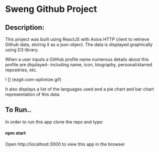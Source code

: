 <h1>Sweng Github Project</h1>
  
<h2>Description:</h2>
  
This project was built using ReactJS with Axios HTTP client to retrieve Github data, storing it as a json object. The data is displayed graphically using D3 library.

When a user inputs a GitHub profile name numerous details about this profile are displayed- including name, icon, biography, personal/starred repositries, etc.

! [] (ezgit.com-optimize.gif)

It also displays a list of the languages used and a pie chart and bar chart representation of this data.

<h2>To Run..</h2>
  
In order to run this app clone the repo and type:

<h4>  npm start </h4>

Open http://localhost:3000 to view this app in the browser
